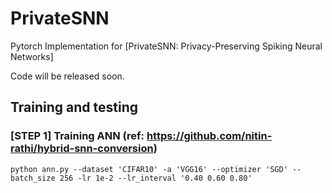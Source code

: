 # PrivateSNN


Pytorch Implementation for [PrivateSNN: Privacy-Preserving Spiking Neural Networks]

Code will be released soon.


## Training and testing


### [STEP 1] Training ANN (ref: https://github.com/nitin-rathi/hybrid-snn-conversion)


```
python ann.py --dataset 'CIFAR10' -a 'VGG16' --optimizer 'SGD' --batch_size 256 -lr 1e-2 --lr_interval '0.40 0.60 0.80'
```


